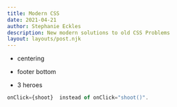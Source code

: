 ```yaml
---
title: Modern CSS
date: 2021-04-21
author: Stephanie Eckles
description: New modern solutions to old CSS Problems
layout: layouts/post.njk
---
```

* centering

* footer bottom

* 3 heroes



```javascript
onClick={shoot}  instead of onClick="shoot()".                   
```